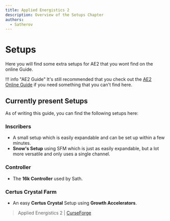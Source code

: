 ```yaml
---
title: Applied Energistics 2
description: Overview of the Setups Chapter
authors:
  - Satherov
---
```


# Setups

Here you will find some extra setups for AE2 that you wont find on the online Guide.

!!! info "AE2 Guide"
    It's still recommended that you check out the [AE2 Online Guide](https://guide.appliedenergistics.org/1.21/example-setups/example-setups-index) if you need something that you can't find here.

## Currently present Setups

As of writing this guide, you can find the following setups here:

### Inscribers
- A small setup which is easily expandable and can be set up within a few minutes.
- **Snow's Setup** using SFM which is just as easily expandable, but a lot more versatile and only uses a single channel.

### Controller
- The **16k Controller** used by Sath.

### Certus Crystal Farm
- An easy **Certus Crystal** Setup using **Growth Accelerators**.

> Applied Energistics 2 | [CurseForge](https://legacy.curseforge.com/minecraft/mc-mods/applied-energistics-2)
